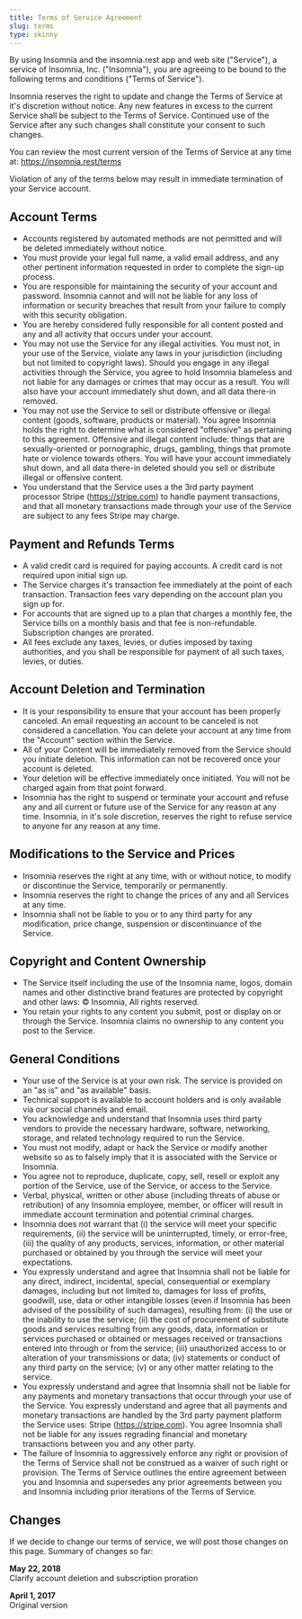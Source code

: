 ```yaml
---
title: Terms of Service Agreement
slug: terms
type: skinny
---
```


By using Insomnia and the insomnia.rest app and web site ("Service"), a service of Insomnia, Inc. 
("Insomnia"), you are agreeing to be bound to the following terms and conditions 
("Terms of Service").

Insomnia reserves the right to update and change the Terms of Service at it's discretion without 
notice. Any new features in excess to the current Service shall be subject to the Terms of Service. 
Continued use of the Service after any such changes shall constitute your consent to such changes. 

You can review the most current version of the Terms of Service at any time at: 
https://insomnia.rest/terms

Violation of any of the terms below may result in immediate termination of your Service account.

## Account Terms

- Accounts registered by automated methods are not permitted and will be deleted immediately without notice.
- You must provide your legal full name, a valid email address, and any other pertinent information requested in order to complete the sign-up process.
- You are responsible for maintaining the security of your account and password. Insomnia cannot and will not be liable for any loss of information or security breaches that result from your failure to comply with this security obligation.
- You are hereby considered fully responsible for all content posted and any and all activity that occurs under your account.
- You may not use the Service for any illegal activities. You must not, in your use of the Service, violate any laws in your jurisdiction (including but not limited to copyright laws). Should you engage in any illegal activities through the Service, you agree to hold Insomnia blameless and not liable for any damages or crimes that may occur as a result. You will also have your account immediately shut down, and all data there-in removed.
- You may not use the Service to sell or distribute offensive or illegal content (goods, software, products or material). You agree Insomnia holds the right to determine what is considered "offensive" as pertaining to this agreement. Offensive and illegal content include: things that are sexually-oriented or pornographic, drugs, gambling, things that promote hate or violence towards others. You will have your account immediately shut down, and all data there-in deleted should you sell or distribute illegal or offensive content.
- You understand that the Service uses a the 3rd party payment processor Stripe (https://stripe.com) to handle payment transactions, and that all monetary transactions made through your use of the Service are subject to any fees Stripe may charge.

## Payment and Refunds Terms

- A valid credit card is required for paying accounts. A credit card is not required upon initial sign up.
- The Service charges it's transaction fee immediately at the point of each transaction. Transaction fees vary depending on the account plan you sign up for.
- For accounts that are signed up to a plan that charges a monthly fee, the Service bills on a monthly basis and that fee is non-refundable. Subscription changes are prorated. 
- All fees exclude any taxes, levies, or duties imposed by taxing authorities, and you shall be responsible for payment of all such taxes, levies, or duties.

## Account Deletion and Termination

- It is your responsibility to ensure that your account has been properly canceled. An email requesting an account to be canceled is not considered a cancellation. You can delete your account at any time from the "Account" section within the Service.
- All of your Content will be immediately removed from the Service should you initiate deletion. This information can not be recovered once your account is deleted.
- Your deletion will be effective immediately once initiated. You will not be charged again from that point forward.
- Insomnia has the right to suspend or terminate your account and refuse any and all current or future use of the Service for any reason at any time. Insomnia, in it's sole discretion, reserves the right to refuse service to anyone for any reason at any time.

## Modifications to the Service and Prices

- Insomnia reserves the right at any time, with or without notice, to modify or discontinue the Service, temporarily or permanently.
- Insomnia reserves the right to change the prices of any and all Services at any time.
- Insomnia shall not be liable to you or to any third party for any modification, price change, suspension or discontinuance of the Service.

## Copyright and Content Ownership

- The Service itself including the use of the Insomnia name, logos, domain names and other distinctive brand features are protected by copyright and other laws: © Insomnia, All rights reserved.
- You retain your rights to any content you submit, post or display on or through the Service. Insomnia claims no ownership to any content you post to the Service.

## General Conditions

- Your use of the Service is at your own risk. The service is provided on an "as is" and "as available" basis.
- Technical support is available to account holders and is only available via our social channels and email.
- You acknowledge and understand that Insomnia uses third party vendors to provide the necessary hardware, software, networking, storage, and related technology required to run the Service.
- You must not modify, adapt or hack the Service or modify another website so as to falsely imply that it is associated with the Service or Insomnia.
- You agree not to reproduce, duplicate, copy, sell, resell or exploit any portion of the Service, use of the Service, or access to the Service.
- Verbal, physical, written or other abuse (including threats of abuse or retribution) of any Insomnia employee, member, or officer will result in immediate account termination and potential criminal charges.
- Insomnia does not warrant that (i) the service will meet your specific requirements, (ii) the service will be uninterrupted, timely, or error-free, (iii) the quality of any products, services, information, or other material purchased or obtained by you through the service will meet your expectations.
- You expressly understand and agree that Insomnia shall not be liable for any direct, indirect, incidental, special, consequential or exemplary damages, including but not limited to, damages for loss of profits, goodwill, use, data or other intangible losses (even if Insomnia has been advised of the possibility of such damages), resulting from: (i) the use or the inability to use the service; (ii) the cost of procurement of substitute goods and services resulting from any goods, data, information or services purchased or obtained or messages received or transactions entered into through or from the service; (iii) unauthorized access to or alteration of your transmissions or data; (iv) statements or conduct of any third party on the service; (v) or any other matter relating to the service.
- You expressly understand and agree that Insomnia shall not be liable for any payments and monetary transactions that occur through your use of the Service. You expressly understand and agree that all payments and monetary transactions are handled by the 3rd party payment platform the Service uses: Stripe (https://stripe.com). You agree Insomnia shall not be liable for any issues regrading financial and monetary transactions between you and any other party.
- The failure of Insomnia to aggressively enforce any right or provision of the Terms of Service shall not be construed as a waiver of such right or provision. The Terms of Service outlines the entire agreement between you and Insomnia and supersedes any prior agreements between you and Insomnia including prior iterations of the Terms of Service.

## Changes

If we decide to change our terms of service, we will post those changes on this page. Summary of changes so far:

**May 22, 2018**<br>
Clarify account deletion and subscription proration

**April 1, 2017**<br>
Original version


